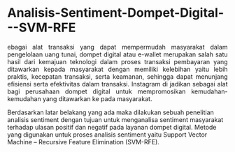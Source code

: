 # Analisis-Sentiment-Dompet-Digital---SVM-RFE

<p align="justify">
ebagai alat transaksi yang dapat mempermudah masyarakat dalam
pengelolaan uang tunai, dompet digital atau e-wallet merupakan salah satu hasil
dari kemajuan teknologi dalam proses transaksi pembayaran yang ditawarkan
kepada masyarakat dengan memiliki kelebihan yaitu lebih praktis, kecepatan
transaksi, serta keamanan, sehingga dapat menunjang efisiensi serta efektivitas
dalam transaksi. Instagram di jadikan sebagai alat bagi perusahaan dompet digital
untuk mempromosikan kemudahan-kemudahan yang ditawarkan ke pada
masyarakat. 

Berdasarkan latar belakang yang ada maka dilakukan sebuah
penelitian analisis sentiment dengan tujuan untuk menganalisa sentiment
masyarakat terhadap ulasan positif dan negatif pada layanan dompet digital.
Metode yang digunakan untuk proses analisis sentiment yaitu Support Vector
Machine – Recursive Feature Elimination (SVM-RFE).

</p>
